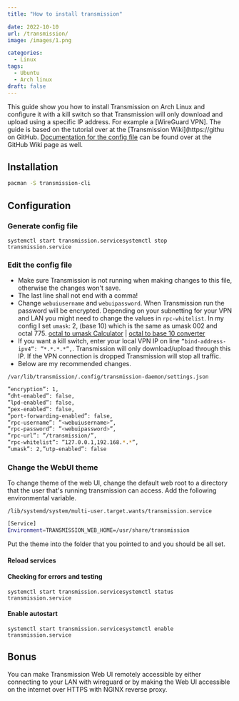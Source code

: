```yaml
---
title: "How to install transmission"

date: 2022-10-10
url: /transmission/
image: /images/1.png

categories:
  - Linux
tags:
  - Ubuntu
  - Arch linux
draft: false
---
```



This guide show you how to install Transmission on Arch Linux and configure it with a kill switch so that Transmission will only download and upload using a specific IP address. For example a [WireGuard VPN]. The guide is based on the tutorial over at the [Transmission Wiki](https://githu on GitHub. [Documentation for the config file](https://github.com/transmission/transmission/wiki/Editing-Configuration-Files) can be found over at the GitHub Wiki page as well.

## Installation

```bash
pacman -S transmission-cli
```

## Configuration

### Generate config file

```
systemctl start transmission.servicesystemctl stop transmission.service
```

### Edit the config file

*   Make sure Transmission is not running when making changes to this file, otherwise the changes won't save.
*   The last line shall not end with a comma!
*   Change `webuiusername` and `webuipassword`. When Transmission run the password will be encrypted. Depending on your subnetting for your VPN and LAN you might need to change the values in `rpc-whitelist`. In my config I set `umask`: 2, (base 10) which is the same as umask 002 and octal 775. [octal to umask Calculator](https://www.wintelguy.com/umask-calc.pl) | [octal to base 10 converter](https://www.rapidtables.com/convert/number/octal-to-decimal.html)
*   If you want a kill switch, enter your local VPN IP on line `”bind-address-ipv4”: ”*.*.*.*”,`. Transmission will only download/upload through this IP. If the VPN connection is dropped Transmission will stop all traffic.
*   Below are my recommended changes.
```
/var/lib/transmission/.config/transmission-daemon/settings.json

```
```bash
”encryption”: 1,
”dht-enabled”: false,
”lpd-enabled”: false,
”pex-enabled”: false,
”port-forwarding-enabled”: false,
”rpc-username”: ”<webuiusername>”,
”rpc-password”: ”<webuipassword>”,
”rpc-url”: ”/transmission/”,
”rpc-whitelist”: ”127.0.0.1,192.168.*.*”,
”umask”: 2,”utp-enabled”: false
```

### Change the WebUI theme

To change theme of the web UI, change the default web root to a directory that the user that's running transmission can access. Add the following environmental variable.
```
/lib/systemd/system/multi-user.target.wants/transmission.service
```
```bash
[Service]
Environment=TRANSMISSION_WEB_HOME=/usr/share/transmission
```

Put the theme into the folder that you pointed to and you should be all set.

#### Reload services

#### Checking for errors and testing

```
systemctl start transmission.servicesystemctl status transmission.service
```

#### Enable autostart

```
systemctl start transmission.servicesystemctl enable transmission.service
```

## Bonus

You can make Transmission Web UI remotely accessible by either connecting to your LAN with wireguard or by making the Web UI accessible on the internet over HTTPS with NGINX reverse proxy.